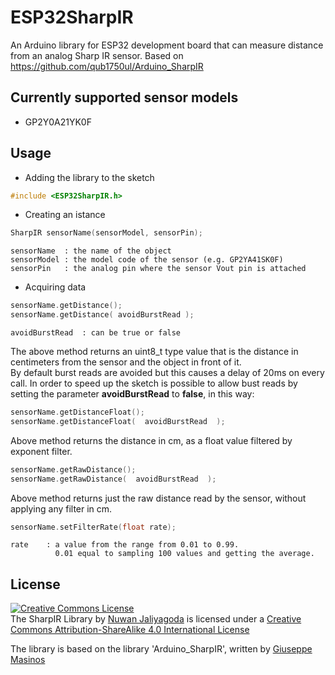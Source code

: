 # ESP32SharpIR
An Arduino library for ESP32 development board that can measure distance from an analog Sharp IR sensor.
Based on https://github.com/qub1750ul/Arduino_SharpIR

## Currently supported sensor models
- GP2Y0A21YK0F  

## Usage
- Adding the library to the sketch

~~~c++
#include <ESP32SharpIR.h>
~~~

- Creating an istance  

~~~c++
SharpIR sensorName(sensorModel, sensorPin);
~~~
~~~
sensorName	: the name of the object   
sensorModel	: the model code of the sensor (e.g. GP2YA41SK0F)  
sensorPin	: the analog pin where the sensor Vout pin is attached  
~~~    

- Acquiring data

~~~c++
sensorName.getDistance();
sensorName.getDistance( avoidBurstRead );
~~~
~~~
avoidBurstRead	: can be true or false
~~~

The above method returns an uint8_t type value that is the distance in centimeters from the sensor and the object in front of it.  
By default burst reads are avoided but this causes a delay of 20ms on every call.
In order to speed up the sketch is possible to allow bust reads by setting the parameter **avoidBurstRead** to **false**, in this way:


~~~c++
sensorName.getDistanceFloat();
sensorName.getDistanceFloat(  avoidBurstRead  );
~~~

Above method returns the distance in cm, as a float value filtered by exponent filter. 

~~~c++
sensorName.getRawDistance();
sensorName.getRawDistance(  avoidBurstRead  );
~~~

Above method returns just the raw distance read by the sensor, without applying any filter in cm.

~~~c++
sensorName.setFilterRate(float rate);
~~~

~~~
rate	: a value from the range from 0.01 to 0.99. 
		  0.01 equal to sampling 100 values and getting the average.
~~~


## License ##
<a rel="license" href="http://creativecommons.org/licenses/by-sa/4.0/">
<img alt="Creative Commons License" style="border-width:0" src="https://i.creativecommons.org/l/by-sa/4.0/88x31.png" />
</a>
<br />
<span xmlns:dct="http://purl.org/dc/terms/" property="dct:title">The SharpIR Library</span>
by <a xmlns:cc="http://creativecommons.org/ns#" href="https://nuwanjaliyagoda.com" property="cc:attributionName" rel="cc:attributionURL">Nuwan Jaliyagoda</a> is licensed under a <a rel="license" href="http://creativecommons.org/licenses/by-sa/4.0/">Creative Commons Attribution-ShareAlike 4.0 International License</a>

The library is based on the library 'Arduino_SharpIR', written by <a xmlns:cc="http://creativecommons.org/ns#" href="https://facebook.com/dev.giuseppemasino" property="cc:attributionName" rel="cc:attributionURL">Giuseppe Masinos</a>
